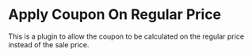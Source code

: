 # Apply Coupon On Regular Price
This is a plugin to allow the coupon to be calculated on the regular price instead of the sale price.
